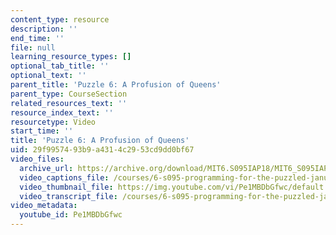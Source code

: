 ```yaml
---
content_type: resource
description: ''
end_time: ''
file: null
learning_resource_types: []
optional_tab_title: ''
optional_text: ''
parent_title: 'Puzzle 6: A Profusion of Queens'
parent_type: CourseSection
related_resources_text: ''
resource_index_text: ''
resourcetype: Video
start_time: ''
title: 'Puzzle 6: A Profusion of Queens'
uid: 29f99574-93b9-a431-4c29-53cd9dd0bf67
video_files:
  archive_url: https://archive.org/download/MIT6.S095IAP18/MIT6_S095IAP18_Puzzle_06_300k.mp4
  video_captions_file: /courses/6-s095-programming-for-the-puzzled-january-iap-2018/3f63a796b0f45765a4432f1030dbd129_Pe1MBDbGfwc.vtt
  video_thumbnail_file: https://img.youtube.com/vi/Pe1MBDbGfwc/default.jpg
  video_transcript_file: /courses/6-s095-programming-for-the-puzzled-january-iap-2018/6202ff4fd9faaab040b0729b50e3c4fa_Pe1MBDbGfwc.pdf
video_metadata:
  youtube_id: Pe1MBDbGfwc
---
```

